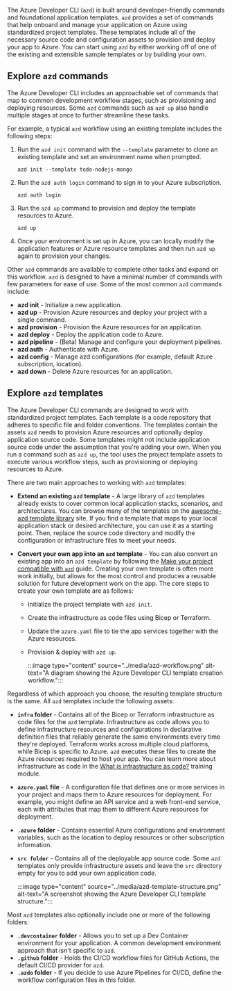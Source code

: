 The Azure Developer CLI (`azd`) is built around developer-friendly commands and foundational application templates. `azd` provides a set of commands that help onboard and manage your application on Azure using standardized project templates. These templates include all of the necessary source code and configuration assets to provision and deploy your app to Azure. You can start using `azd` by either working off of one of the existing and extensible sample templates or by building your own.

## Explore `azd` commands

The Azure Developer CLI includes an approachable set of commands that map to common development workflow stages, such as provisioning and deploying resources. Some `azd` commands such as `azd up` also handle multiple stages at once to further streamline these tasks.

For example, a typical `azd` workflow using an existing template includes the following steps:

1. Run the `azd init` command with the `--template` parameter to clone an existing template and set an environment name when prompted.

    ```azdeveloper
    azd init --template todo-nodejs-mongo
    ```

1. Run the `azd auth login` command to sign in to your Azure subscription.

    ```azdeveloper
    azd auth login
    ```

1. Run the `azd up` command to provision and deploy the template resources to Azure.

    ```azdeveloper
    azd up
    ```

1. Once your environment is set up in Azure, you can locally modify the application features or Azure resource templates and then run `azd up` again to provision your changes.

Other `azd` commands are available to complete other tasks and expand on this workflow. `azd` is designed to have a minimal number of commands with few parameters for ease of use. Some of the most common `azd` commands include:

- **azd init** - Initialize a new application.
- **azd up** - Provision Azure resources and deploy your project with a single command.
- **azd provision** - Provision the Azure resources for an application.
- **azd deploy** - Deploy the application code to Azure.
- **azd pipeline** - (Beta) Manage and configure your deployment pipelines.
- **azd auth** - Authenticate with Azure.
- **azd config** - Manage azd configurations (for example, default Azure subscription, location).
- **azd down** - Delete Azure resources for an application.

## Explore `azd` templates

The Azure Developer CLI commands are designed to work with standardized project templates. Each template is a code repository that adheres to specific file and folder conventions. The templates contain the assets `azd` needs to provision Azure resources and optionally deploy application source code. Some templates might not include application source code under the assumption that you're adding your own. When you run a command such as `azd up`, the tool uses the project template assets to execute various workflow steps, such as provisioning or deploying resources to Azure.

There are two main approaches to working with `azd` templates:

- **Extend an existing `azd` template** - A large library of `azd` templates already exists to cover common local application stacks, scenarios, and architectures. You can browse many of the templates on the [awesome-azd template library](https://azure.github.io/awesome-azd/) site. If you find a template that maps to your local application stack or desired architecture, you can use it as a starting point. Then, replace the source code directory and modify the configuration or infrastructure files to meet your needs.

- **Convert your own app into an `azd` template** - You can also convert an existing app into an `azd template` by following the [Make your project compatible with `azd`](/azure/developer/azure-developer-cli/make-azd-compatible?pivots=azd-create) guide. Creating your own template is often more work initially, but allows for the most control and produces a reusable solution for future development work on the app. The core steps to create your own template are as follows:

  - Initialize the project template with `azd init`.
  - Create the infrastructure as code files using Bicep or Terraform.
  - Update the `azure.yaml` file to tie the app services together with the Azure resources.
  - Provision & deploy with `azd up`.

    :::image type="content" source="../media/azd-workflow.png" alt-text="A diagram showing the Azure Developer CLI template creation workflow.":::

Regardless of which approach you choose, the resulting template structure is the same. All `azd` templates include the following assets:

- **`infra` folder** - Contains all of the Bicep or Terraform infrastructure as code files for the `azd` template. Infrastructure as code allows you to define infrastructure resources and configurations in declarative definition files that reliably generate the same environments every time they're deployed. Terraform works across multiple cloud platforms, while Bicep is specific to Azure. `azd` executes these files to create the Azure resources required to host your app. You can learn more about infrastructure as code in the [What is infrastructure as code?](/devops/deliver/what-is-infrastructure-as-code) training module.
- **`azure.yaml` file** - A configuration file that defines one or more services in your project and maps them to Azure resources for deployment. For example, you might define an API service and a web front-end service, each with attributes that map them to different Azure resources for deployment.
- **`.azure` folder** - Contains essential Azure configurations and environment variables, such as the location to deploy resources or other subscription information.
- **`src folder`** - Contains all of the deployable app source code. Some `azd` templates only provide infrastructure assets and leave the `src` directory empty for you to add your own application code.

  :::image type="content" source="../media/azd-template-structure.png" alt-text="A screenshot showing the Azure Developer CLI template structure.":::

Most `azd` templates also optionally include one or more of the following folders:

- **`.devcontainer` folder** - Allows you to set up a Dev Container environment for your application. A common development environment approach that isn't specific to `azd`.
- **`.github` folder** - Holds the CI/CD workflow files for GitHub Actions, the default CI/CD provider for `azd`.
- **`.azdo` folder** - If you decide to use Azure Pipelines for CI/CD, define the workflow configuration files in this folder.
